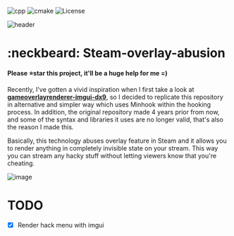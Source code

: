 ![cpp](https://img.shields.io/badge/C%2B%2B-17-%23ff40d9.svg?style=flat)
![cmake](https://img.shields.io/badge/cmake-3.16-yellow)
![License](http://img.shields.io/badge/license-MIT-yellowgreen.svg?style=flat)

![header](https://user-images.githubusercontent.com/33578715/108846417-7ee30800-7619-11eb-9022-a98085ccfbea.png)

# :neckbeard: Steam-overlay-abusion

**Please :star:star this project, it'll be a huge help for me =)**

Recently, I've gotten a vivid inspiration when I first take a look at **[gameoverlayrenderer-imgui-dx9](https://github.com/aixxe/gameoverlayrenderer-imgui-dx9)**, 
so I decided to replicate this repository in alternative and simpler way which uses Minhook within the hooking process. In addition, the original repository made 4 years prior from now,
and some of the syntax and libraries it uses are no longer valid, that's also the reason I made this.

Basically, this technology abuses overlay feature in Steam and it allows you to render anything in completely invisible state on your stream.
This way you can stream any hacky stuff without letting viewers know that you're cheating.

![image](https://user-images.githubusercontent.com/33578715/108907625-4a913b00-765d-11eb-8019-002728da5225.png)

# TODO
- [x] Render hack menu with imgui